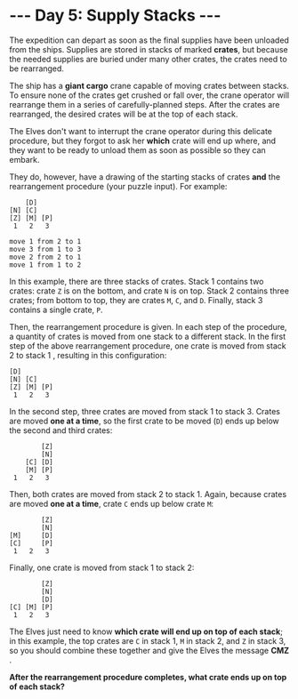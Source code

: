 # --- Day 5: Supply Stacks ---
The expedition can depart as soon as the final supplies have been unloaded from the ships. Supplies are stored in stacks
of marked **crates**, but because the needed supplies are buried under many other crates, the crates need to be 
rearranged.

The ship has a **giant cargo** crane capable of moving crates between stacks. To ensure none of the crates get crushed 
or fall over, the crane operator will rearrange them in a series of carefully-planned steps. After the crates are 
rearranged, the desired crates will be at the top of each stack.

The Elves don't want to interrupt the crane operator during this delicate procedure, but they forgot to ask her 
**which** crate will end up where, and they want to be ready to unload them as soon as possible so they can embark.

They do, however, have a drawing of the starting stacks of crates **and** the rearrangement procedure (your puzzle input). 
For example:

```
    [D]    
[N] [C]    
[Z] [M] [P]
 1   2   3 

move 1 from 2 to 1
move 3 from 1 to 3
move 2 from 2 to 1
move 1 from 1 to 2
```

In this example, there are three stacks of crates. Stack 1 contains two crates: crate `Z` is on the bottom, and crate 
`N` is on top. Stack 2 contains three crates; from bottom to top, they are crates `M`, `C`, and `D`. Finally, stack 3 
contains a single crate, `P`.

Then, the rearrangement procedure is given. In each step of the procedure, a quantity of crates is moved from one stack 
to a different stack. In the first step of the above rearrangement procedure, one crate is moved from stack 2 to stack 1
, resulting in this configuration:

```
[D]        
[N] [C]    
[Z] [M] [P]
 1   2   3 
```

In the second step, three crates are moved from stack 1 to stack 3. Crates are moved **one at a time**, so the first 
crate to be moved (`D`) ends up below the second and third crates:

```
        [Z]
        [N]
    [C] [D]
    [M] [P]
 1   2   3
```

Then, both crates are moved from stack 2 to stack 1. Again, because crates are moved **one at a time**, crate `C` ends 
up below crate `M`:

```
        [Z]
        [N]
[M]     [D]
[C]     [P]
 1   2   3
```

Finally, one crate is moved from stack 1 to stack 2:

```
        [Z]
        [N]
        [D]
[C] [M] [P]
 1   2   3
```

The Elves just need to know **which crate will end up on top of each stack**; in this example, the top crates are `C` in
stack 1, `M` in stack 2, and `Z` in stack 3, so you should combine these together and give the Elves the message **CMZ**
.

**After the rearrangement procedure completes, what crate ends up on top of each stack?**
